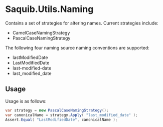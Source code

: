 # Saquib.Utils.Naming

Contains a set of strategies for altering names. Current strategies include:

- CamelCaseNamingStrategy
- PascalCaseNamingStrategy

The following four naming source naming conventions are supported:

- lastModifiedDate
- LastModifiedDate
- last-modified-date
- last_modified_date

## Usage

Usage is as follows:

```csharp
var strategy = new PascalCaseNamingStrategy();
var canonicalName = strategy.Apply( "last_modified_date" );
Assert.Equal( "LastModifiedDate", canonicalName );
```
